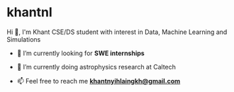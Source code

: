 # khantnl

Hi 👋, I'm Khant
CSE/DS  student with interest in Data, Machine Learning and Simulations</h3>

- 🔭 I’m currently looking for **SWE internships**

- 🌱 I’m currently doing astrophysics research at Caltech

- 📫 Feel free to reach me **khantnyihlaingkh@gmail.com**
